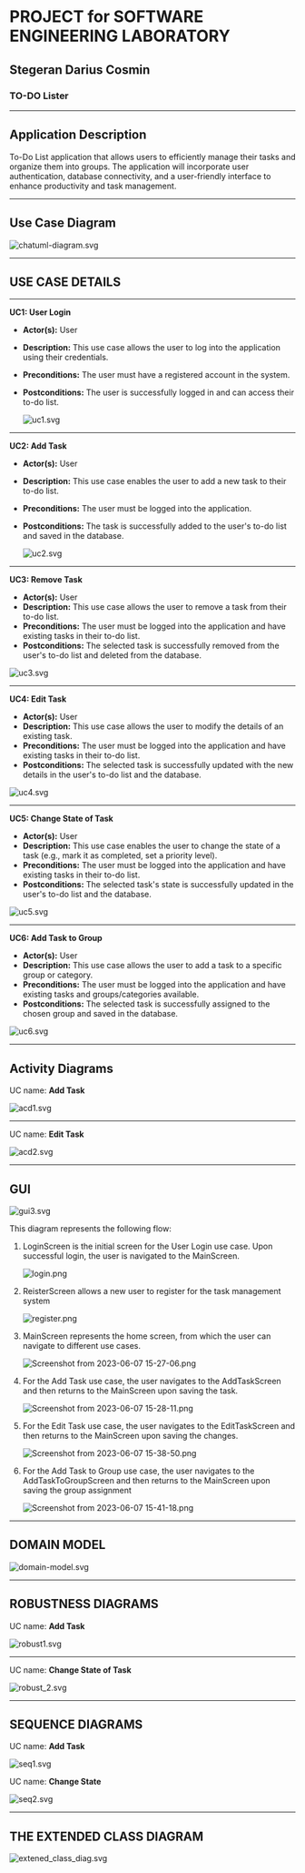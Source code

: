 # PROJECT for SOFTWARE ENGINEERING LABORATORY

## Stegeran Darius Cosmin

### TO-DO Lister

---

## ******Application Description******

To-Do List application that allows users to efficiently manage their tasks and organize them into groups. The application will incorporate user authentication, database connectivity, and a user-friendly interface to enhance productivity and task management.

---

## **Use Case Diagram**

![chatuml-diagram.svg](PROJECT%20for%20SOFTWARE%20ENGINEERING%20LABORATORY%202c4b7be625e746cb878f1a87185b388b/uc.svg)

---

## USE CASE DETAILS

---

**UC1: User Login**

- **Actor(s):** User
- **Description:** This use case allows the user to log into the application using their credentials.
- **Preconditions:** The user must have a registered account in the system.
- **Postconditions:** The user is successfully logged in and can access their to-do list.
    
    ![uc1.svg](PROJECT%20for%20SOFTWARE%20ENGINEERING%20LABORATORY%202c4b7be625e746cb878f1a87185b388b/uc1.svg)
    

---

**UC2: Add Task**

- **Actor(s):** User
- **Description:** This use case enables the user to add a new task to their to-do list.
- **Preconditions:** The user must be logged into the application.
- **Postconditions:** The task is successfully added to the user's to-do list and saved in the database.
    
    ![uc2.svg](PROJECT%20for%20SOFTWARE%20ENGINEERING%20LABORATORY%202c4b7be625e746cb878f1a87185b388b/uc2.svg)
    

---

**UC3: Remove Task**

- **Actor(s):** User
- **Description:** This use case allows the user to remove a task from their to-do list.
- **Preconditions:** The user must be logged into the application and have existing tasks in their to-do list.
- **Postconditions:** The selected task is successfully removed from the user's to-do list and deleted from the database.

![uc3.svg](PROJECT%20for%20SOFTWARE%20ENGINEERING%20LABORATORY%202c4b7be625e746cb878f1a87185b388b/uc3.svg)

---

**UC4: Edit Task**

- **Actor(s):** User
- **Description:** This use case allows the user to modify the details of an existing task.
- **Preconditions:** The user must be logged into the application and have existing tasks in their to-do list.
- **Postconditions:** The selected task is successfully updated with the new details in the user's to-do list and the database.

![uc4.svg](PROJECT%20for%20SOFTWARE%20ENGINEERING%20LABORATORY%202c4b7be625e746cb878f1a87185b388b/uc4.svg)

---

**UC5: Change State of Task**

- **Actor(s):** User
- **Description:** This use case enables the user to change the state of a task (e.g., mark it as completed, set a priority level).
- **Preconditions:** The user must be logged into the application and have existing tasks in their to-do list.
- **Postconditions:** The selected task's state is successfully updated in the user's to-do list and the database.

![uc5.svg](PROJECT%20for%20SOFTWARE%20ENGINEERING%20LABORATORY%202c4b7be625e746cb878f1a87185b388b/uc5.svg)

---

**UC6: Add Task to Group**

- **Actor(s):** User
- **Description:** This use case allows the user to add a task to a specific group or category.
- **Preconditions:** The user must be logged into the application and have existing tasks and groups/categories available.
- **Postconditions:** The selected task is successfully assigned to the chosen group and saved in the database.

![uc6.svg](PROJECT%20for%20SOFTWARE%20ENGINEERING%20LABORATORY%202c4b7be625e746cb878f1a87185b388b/uc6.svg)

---

## Activity Diagrams

UC name: **Add Task**

![acd1.svg](PROJECT%20for%20SOFTWARE%20ENGINEERING%20LABORATORY%202c4b7be625e746cb878f1a87185b388b/acd1.svg)

---

UC name: **Edit Task**

![acd2.svg](PROJECT%20for%20SOFTWARE%20ENGINEERING%20LABORATORY%202c4b7be625e746cb878f1a87185b388b/acd2.svg)

---

## GUI

![gui3.svg](PROJECT%20for%20SOFTWARE%20ENGINEERING%20LABORATORY%202c4b7be625e746cb878f1a87185b388b/gui3.svg)

This diagram represents the following flow:

1. LoginScreen is the initial screen for the User Login use case. Upon successful login, the user is navigated to the MainScreen.
    
    ![login.png](PROJECT%20for%20SOFTWARE%20ENGINEERING%20LABORATORY%202c4b7be625e746cb878f1a87185b388b/login.png)
    
2. ReisterScreen allows a new user to register for the task management system
    
    ![register.png](PROJECT%20for%20SOFTWARE%20ENGINEERING%20LABORATORY%202c4b7be625e746cb878f1a87185b388b/register.png)
    
3. MainScreen represents the home screen, from which the user can navigate to different use cases.
    
    ![Screenshot from 2023-06-07 15-27-06.png](PROJECT%20for%20SOFTWARE%20ENGINEERING%20LABORATORY%202c4b7be625e746cb878f1a87185b388b/Screenshot_from_2023-06-07_15-27-06.png)
    
4. For the Add Task use case, the user navigates to the AddTaskScreen and then returns to the MainScreen upon saving the task.
    
    ![Screenshot from 2023-06-07 15-28-11.png](PROJECT%20for%20SOFTWARE%20ENGINEERING%20LABORATORY%202c4b7be625e746cb878f1a87185b388b/Screenshot_from_2023-06-07_15-28-11.png)
    
5. For the Edit Task use case, the user navigates to the EditTaskScreen and then returns to the MainScreen upon saving the changes.
    
    ![Screenshot from 2023-06-07 15-38-50.png](PROJECT%20for%20SOFTWARE%20ENGINEERING%20LABORATORY%202c4b7be625e746cb878f1a87185b388b/Screenshot_from_2023-06-07_15-38-50.png)
    
6. For the Add Task to Group use case, the user navigates to the AddTaskToGroupScreen and then returns to the MainScreen upon saving the group assignment
    
    ![Screenshot from 2023-06-07 15-41-18.png](PROJECT%20for%20SOFTWARE%20ENGINEERING%20LABORATORY%202c4b7be625e746cb878f1a87185b388b/Screenshot_from_2023-06-07_15-41-18.png)
    

---

## DOMAIN MODEL

![domain-model.svg](PROJECT%20for%20SOFTWARE%20ENGINEERING%20LABORATORY%202c4b7be625e746cb878f1a87185b388b/domain-model.svg)

---

## ROBUSTNESS DIAGRAMS

UC name: **Add Task**

![robust1.svg](PROJECT%20for%20SOFTWARE%20ENGINEERING%20LABORATORY%202c4b7be625e746cb878f1a87185b388b/robust1.svg)

---

UC name: **Change State of Task**

![robust_2.svg](PROJECT%20for%20SOFTWARE%20ENGINEERING%20LABORATORY%202c4b7be625e746cb878f1a87185b388b/robust_2.svg)

---

## SEQUENCE DIAGRAMS

UC name: **Add Task**

![seq1.svg](PROJECT%20for%20SOFTWARE%20ENGINEERING%20LABORATORY%202c4b7be625e746cb878f1a87185b388b/seq1.svg)

UC name: **Change State** 

![seq2.svg](PROJECT%20for%20SOFTWARE%20ENGINEERING%20LABORATORY%202c4b7be625e746cb878f1a87185b388b/seq2.svg)

---

## THE EXTENDED CLASS DIAGRAM

![extened_class_diag.svg](PROJECT%20for%20SOFTWARE%20ENGINEERING%20LABORATORY%202c4b7be625e746cb878f1a87185b388b/extened_class_diag.svg)
